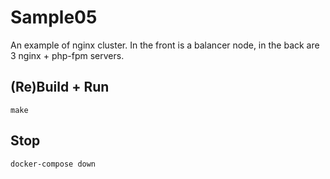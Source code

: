 # Sample05

An example of nginx cluster. In the front is a balancer node, in the back are 3 nginx + php-fpm servers.

## (Re)Build + Run

```
make
```

## Stop

```
docker-compose down
```
